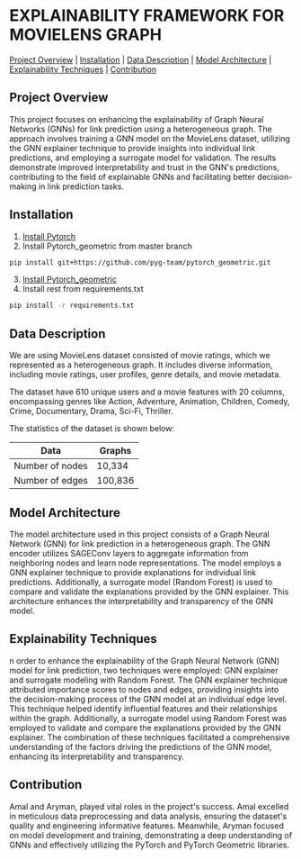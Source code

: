 # EXPLAINABILITY FRAMEWORK FOR MOVIELENS GRAPH

[Project Overview](#project-overview) | [Installation](#installation) | [Data Description](#data-description) |  [Model Architecture](#model-architecture) | [Explainability Techniques](#explainability-techniques) | [Contribution](#contribution)

## Project Overview

This project focuses on enhancing the explainability of Graph Neural Networks (GNNs) for link prediction using a heterogeneous graph. The approach involves training a GNN model on the MovieLens dataset, utilizing the GNN explainer technique to provide insights into individual link predictions, and employing a surrogate model for validation. The results demonstrate improved interpretability and trust in the GNN's predictions, contributing to the field of explainable GNNs and facilitating better decision-making in link prediction tasks.

## Installation

1. [Install Pytorch](https://pytorch.org/get-started/locally/) 
2. Install Pytorch_geometric from master branch
```bash
pip install git+https://github.com/pyg-team/pytorch_geometric.git
```
3. [Install Pytorch_geometric](https://pytorch-geometric.readthedocs.io/en/latest/install/installation.html)
4. Install rest from requirements.txt
```bash
pip install -r requirements.txt
```

## Data Description
We are using MovieLens dataset consisted of movie ratings, which we represented as a heterogeneous graph. It includes diverse information, including movie ratings, user profiles, genre details, and movie metadata.

The dataset have 610 unique users and a movie features with 20 columns, encompassing genres like Action, Adventure, Animation, Children, Comedy, Crime, Documentary, Drama, Sci-Fi, Thriller.

The statistics of the dataset is shown below:

| Data  | Graphs  |
|-------|--------|
| Number of nodes | 10,334  |  
| Number of edges | 100,836  |   


## Model Architecture

The model architecture used in this project consists of a Graph Neural Network (GNN) for link prediction in a heterogeneous graph. 
The GNN encoder utilizes SAGEConv layers to aggregate information from neighboring nodes and learn node representations. 
The model employs a GNN explainer technique to provide explanations for individual link predictions. 
Additionally, a surrogate model (Random Forest) is used to compare and validate the explanations provided by the GNN explainer. 
This architecture enhances the interpretability and transparency of the GNN model.

## Explainability Techniques

n order to enhance the explainability of the Graph Neural Network (GNN) model for link prediction, two techniques were employed: GNN explainer and surrogate modeling with Random Forest. The GNN explainer technique attributed importance scores to nodes and edges, providing insights into the decision-making process of the GNN model at an individual edge level. This technique helped identify influential features and their relationships within the graph. Additionally, a surrogate model using Random Forest was employed to validate and compare the explanations provided by the GNN explainer. The combination of these techniques facilitated a comprehensive understanding of the factors driving the predictions of the GNN model, enhancing its interpretability and transparency.

## Contribution

Amal and Aryman, played vital roles in the project's success. Amal excelled in meticulous data preprocessing and data analysis, ensuring the dataset's quality and engineering informative features. Meanwhile, Aryman focused on model development and training, demonstrating a deep understanding of GNNs and effectively utilizing the PyTorch and PyTorch Geometric libraries.
